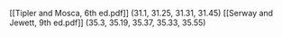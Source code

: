 [[Tipler and Mosca, 6th ed.pdf]] (31.1, 31.25, 31.31, 31.45)
[[Serway and Jewett, 9th ed.pdf]] (35.3, 35.19, 35.37, 35.33, 35.55)

